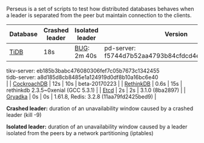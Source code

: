 Perseus is a set of scripts to test how distributed databases behaves when a leader is separated from the peer but maintain connection to the clients. 

| Database | Crashed leader | Isolated leader | Version |
| --- | --- | --- | --- |
| [TiDB](https://github.com/rystsov/perseus/tree/master/tidb) | 18s | [BUG](https://github.com/pingcap/tidb/issues/2676): 2m 40s | pd-server: f5744d7b52aa4793b84cfdcd4efae1fc9a9bac6b<br/>
tikv-server: eb185b3babc476080306fef7c05b7673c1342455<br/>
tidb-server: a8d185d8cb8485e1a124919d0df8b10a16bc6e40<br/> |
| [CockroachDB](https://github.com/rystsov/perseus/tree/master/cockroachdb) | 12s | 10s | beta-20170223 |
| [RethinkDB](https://github.com/rystsov/perseus/tree/master/rethinkdb) | 0.6s | 15s | rethinkdb 2.3.5~0xenial (GCC 5.3.1) |
| [Etcd](https://github.com/rystsov/perseus/tree/master/etcd) | 2s | 2s | 3.1.0 (8ba2897) |
| [Gryadka](https://github.com/rystsov/perseus/tree/master/gryadka) | 0s | 0s | 1.61.8, Redis: 3.2.8 (11aa79fd2425bed9) |

**Crashed leader:** duration of an unavailability window caused by a crashed leader (kill -9)

**Isolated leader:** duration of an unavailability window caused by a leader isolated from the peers by a network partitioning (iptables)